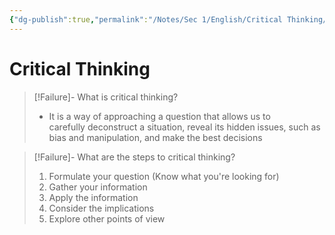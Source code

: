 ```yaml
---
{"dg-publish":true,"permalink":"/Notes/Sec 1/English/Critical Thinking/"}
---
```


# Critical Thinking

>[!Failure]- What is critical thinking?
>- It is a way of approaching a question that allows us to carefully deconstruct a situation, reveal its hidden issues, such as bias and manipulation, and make the best decisions

>[!Failure]- What are the steps to critical thinking?
>1. Formulate your question (Know what you're looking for)
>2. Gather your information
>3. Apply the information
>4. Consider the implications
>5. Explore other points of view

